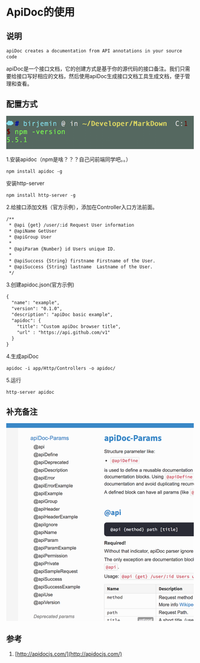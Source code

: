 # ApiDoc的使用

## 说明

```
apiDoc creates a documentation from API annotations in your source code
```
apiDoc是一个接口文档，它的创建方式是基于你的源代码的接口备注。我们只需要给接口写好相应的文档，然后使用apiDoc生成接口文档工具生成文档，便于管理和查看。

## 配置方式

![npm版本](./../assets/images/20180323150537lblhz.png)

1.安装apidoc（npm是啥？？？自己问前端同学吧。。）

```
npm install apidoc -g
```
安装http-server

```
npm install http-server -g 
```

2.给接口添加文档（官方示例），添加在Controller入口方法前面。

```
/**
 * @api {get} /user/:id Request User information
 * @apiName GetUser
 * @apiGroup User
 *
 * @apiParam {Number} id Users unique ID.
 *
 * @apiSuccess {String} firstname Firstname of the User.
 * @apiSuccess {String} lastname  Lastname of the User.
 */
```

3.创建apidoc.json(官方示例)

```
{
  "name": "example",
  "version": "0.1.0",
  "description": "apiDoc basic example",
  "apidoc": {
    "title": "Custom apiDoc browser title",
    "url" : "https://api.github.com/v1"
  }
}
```

4.生成apiDoc

```
apidoc -i app/Http/Controllers -o apidoc/
```

5.运行

```
http-server apidoc
```

## 补充备注

![补充文档](./../assets/images/201803231530176y373.jpeg)

## 参考
1. [http://apidocjs.com/](http://apidocjs.com/)